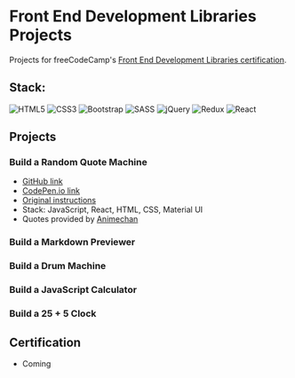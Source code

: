 # Front End Development Libraries Projects
Projects for freeCodeCamp's [Front End Development Libraries certification](https://www.freecodecamp.org/learn/front-end-development-libraries/).

## Stack:
![HTML5](https://img.shields.io/badge/html5-%23E34F26.svg?style=for-the-badge&logo=html5&logoColor=white)
![CSS3](https://img.shields.io/badge/css3-%231572B6.svg?style=for-the-badge&logo=css3&logoColor=white)
![Bootstrap](https://img.shields.io/badge/bootstrap-%23563D7C.svg?style=for-the-badge&logo=bootstrap&logoColor=white)
![SASS](https://img.shields.io/badge/SASS-hotpink.svg?style=for-the-badge&logo=SASS&logoColor=white)
![jQuery](https://img.shields.io/badge/jquery-%230769AD.svg?style=for-the-badge&logo=jquery&logoColor=white)
![Redux](https://img.shields.io/badge/redux-%23593d88.svg?style=for-the-badge&logo=redux&logoColor=white)
![React](https://img.shields.io/badge/react-%2320232a.svg?style=for-the-badge&logo=react&logoColor=%2361DAFB)

## Projects
### Build a Random Quote Machine
- [GitHub link](https://github.com/sarahdeecee/fcc-development-libraries-projects/tree/main/01-random-quote-machine)
- [CodePen.io link](https://codepen.io/s_dc/pen/oNEdbBJ)
- [Original instructions](https://www.freecodecamp.org/learn/front-end-development-libraries/front-end-development-libraries-projects/build-a-random-quote-machine)
- Stack: JavaScript, React, HTML, CSS, Material UI
- Quotes provided by [Animechan](https://animechan.vercel.app/)

### Build a Markdown Previewer

### Build a Drum Machine

### Build a JavaScript Calculator

### Build a 25 + 5 Clock

## Certification
- Coming
